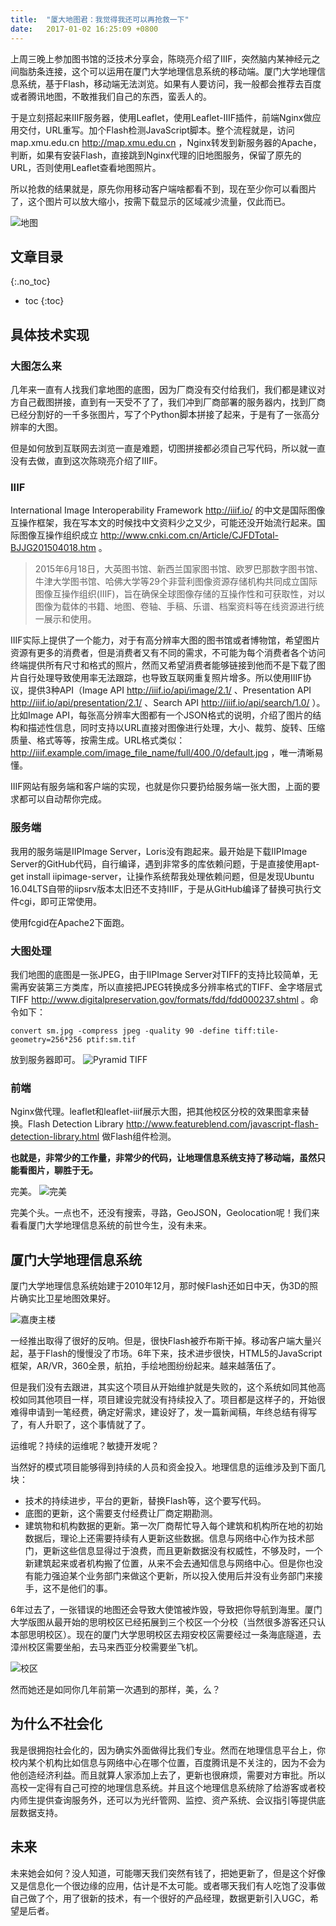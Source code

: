 ```yaml
---
title:  "厦大地图君：我觉得我还可以再抢救一下"
date:   2017-01-02 16:25:09 +0800
---
```


上周三晚上参加图书馆的泛技术分享会，陈晓亮介绍了IIIF，突然脑内某神经元之间脂肪条连接，这个可以运用在厦门大学地理信息系统的移动端。厦门大学地理信息系统，基于Flash，移动端无法浏览。如果有人要访问，我一般都会推荐去百度或者腾讯地图，不敢推我们自己的东西，蛮丢人的。

于是立刻搭起来IIIF服务器，使用Leaflet，使用Leaflet-IIIF插件，前端Nginx做应用交付，URL重写。加个Flash检测JavaScript脚本。整个流程就是，访问map.xmu.edu.cn http://map.xmu.edu.cn ，Nginx转发到新服务器的Apache，判断，如果有安装Flash，直接跳到Nginx代理的旧地图服务，保留了原先的URL，否则使用Leaflet查看地图照片。

所以抢救的结果就是，原先你用移动客户端啥都看不到，现在至少你可以看图片了，这个图片可以放大缩小，按需下载显示的区域减少流量，仅此而已。

![地图](/images/2017/map-xmu-edu-cn-uses-iiif/xmu.jpg) 

## 文章目录
{:.no_toc}

* toc
{:toc}

## 具体技术实现

### 大图怎么来

几年来一直有人找我们拿地图的底图，因为厂商没有交付给我们，我们都是建议对方自己截图拼接，直到有一天受不了了，我们冲到厂商部署的服务器内，找到厂商已经分割好的一千多张图片，写了个Python脚本拼接了起来，于是有了一张高分辨率的大图。

但是如何放到互联网去浏览一直是难题，切图拼接都必须自己写代码，所以就一直没有去做，直到这次陈晓亮介绍了IIIF。

### IIIF

International Image Interoperability Framework http://iiif.io/ 的中文是国际图像互操作框架，我在写本文的时候找中文资料少之又少，可能还没开始流行起来。国际图像互操作组织成立 http://www.cnki.com.cn/Article/CJFDTotal-BJJG201504018.htm 。

> 2015年6月18日，大英图书馆、新西兰国家图书馆、欧罗巴那数字图书馆、牛津大学图书馆、哈佛大学等29个非营利图像资源存储机构共同成立国际图像互操作组织(ⅢF)，旨在确保全球图像存储的互操作性和可获取性，对以图像为载体的书籍、地图、卷轴、手稿、乐谱、档案资料等在线资源进行统一展示和使用。

IIIF实际上提供了一个能力，对于有高分辨率大图的图书馆或者博物馆，希望图片资源有更多的消费者，但是消费者又有不同的需求，不可能为每个消费者各个访问终端提供所有尺寸和格式的照片，然而又希望消费者能够链接到他而不是下载了图片自行处理导致使用率无法跟踪，也导致互联网重复照片增多。所以使用IIIF协议，提供3种API（Image API http://iiif.io/api/image/2.1/ 、Presentation API http://iiif.io/api/presentation/2.1/ 、Search API http://iiif.io/api/search/1.0/ ）。比如Image API，每张高分辨率大图都有一个JSON格式的说明，介绍了图片的结构和描述性信息，同时支持以URL直接对图像进行处理，大小、裁剪、旋转、压缩质量、格式等等，按需生成。URL格式类似：http://iiif.example.com/image_file_name/full/400,/0/default.jpg ，唯一清晰易懂。

IIIF网站有服务端和客户端的实现，也就是你只要扔给服务端一张大图，上面的要求都可以自动帮你完成。

### 服务端

我用的服务端是IIPImage Server，Loris没有跑起来。最开始是下载IIPImage Server的GitHub代码，自行编译，遇到非常多的库依赖问题，于是直接使用apt-get install iipimage-server，让操作系统帮我处理依赖问题，但是发现Ubuntu 16.04LTS自带的iipsrv版本太旧还不支持IIIF，于是从GitHub编译了替换可执行文件cgi，即可正常使用。

使用fcgid在Apache2下面跑。

### 大图处理
我们地图的底图是一张JPEG，由于IIPImage Server对TIFF的支持比较简单，无需再安装第三方类库，所以直接把JPEG转换成多分辨率格式的TIFF、金字塔层式TIFF http://www.digitalpreservation.gov/formats/fdd/fdd000237.shtml 。命令如下：

	convert sm.jpg -compress jpeg -quality 90 -define tiff:tile-geometry=256*256 ptif:sm.tif

放到服务器即可。
![Pyramid TIFF](/images/2017/map-xmu-edu-cn-uses-iiif/pyramidtiff.png) 

### 前端

Nginx做代理。leaflet和leaflet-iiif展示大图，把其他校区分校的效果图拿来替换。Flash Detection Library http://www.featureblend.com/javascript-flash-detection-library.html 做Flash组件检测。

**也就是，非常少的工作量，非常少的代码，让地理信息系统支持了移动端，虽然只能看图片，聊胜于无。**

完美。
![完美](/images/2017/map-xmu-edu-cn-uses-iiif/wanmei.jpg) 

完美个头。一点也不，还没有搜索，寻路，GeoJSON，Geolocation呢！我们来看看厦门大学地理信息系统的前世今生，没有未来。

## 厦门大学地理信息系统

厦门大学地理信息系统始建于2010年12月，那时候Flash还如日中天，伪3D的照片确实比卫星地图效果好。

![嘉庚主楼](/images/2017/map-xmu-edu-cn-uses-iiif/main.jpg) 

一经推出取得了很好的反响。但是，很快Flash被乔布斯干掉。移动客户端大量兴起，基于Flash的慢慢没了市场。6年下来，技术进步很快，HTML5的JavaScript框架，AR/VR，360全景，航拍，手绘地图纷纷起来。越来越落伍了。

但是我们没有去跟进，其实这个项目从开始维护就是失败的，这个系统如同其他高校如同其他项目一样，项目建设完就没有持续投入了。项目都是这样子的，开始很难得申请到一笔经费，确定好需求，建设好了，发一篇新闻稿，年终总结有得写了，有人升职了，这个事情就了了。

运维呢？持续的运维呢？敏捷开发呢？

当然好的模式项目能够得到持续的人员和资金投入。地理信息的运维涉及到下面几块：

- 技术的持续进步，平台的更新，替换Flash等，这个要写代码。
- 底图的更新，这个需要支付经费让厂商定期勘测。 
- 建筑物和机构数据的更新。第一次厂商帮忙导入每个建筑和机构所在地的初始数据后，理论上还需要持续有人更新这些数据。信息与网络中心作为技术部门，更新这些信息显得过于浪费，而且更新数据没有权威性，不够及时，一个新建筑起来或者机构搬了位置，从来不会去通知信息与网络中心。但是你也没有能力强迫某个业务部门来做这个更新，所以投入使用后并没有业务部门来接手，这不是他们的事。

6年过去了，一张错误的地图还会导致大使馆被炸毁，导致把你导航到海里。厦门大学版图从最开始的思明校区已经拓展到三个校区一个分校（当然很多游客还只认本部思明校区）。现在的厦门大学思明校区去翔安校区需要经过一条海底隧道，去漳州校区需要坐船，去马来西亚分校需要坐飞机。

![校区](/images/2017/map-xmu-edu-cn-uses-iiif/xiaoqu.jpg) 

然而她还是如同你几年前第一次遇到的那样，美，么？

## 为什么不社会化

我是很拥抱社会化的，因为确实外面做得比我们专业。然而在地理信息平台上，你校内某个机构比如信息与网络中心在哪个位置，百度腾讯是不关注的，因为不会为他创造经济利益。而且就算人家添加上去了，更新也很麻烦，需要对方审批。所以高校一定得有自己可控的地理信息系统。并且这个地理信息系统除了给游客或者校内师生提供查询服务外，还可以为光纤管网、监控、资产系统、会议指引等提供底层数据支持。

## 未来

未来她会如何？没人知道，可能哪天我们突然有钱了，把她更新了，但是这个好像又是信息化一个很边缘的应用，估计是不太可能。或者哪天我们有人吃饱了没事做自己做了个，用了很新的技术，有一个很好的产品经理，数据更新引入UGC，希望是后者。

